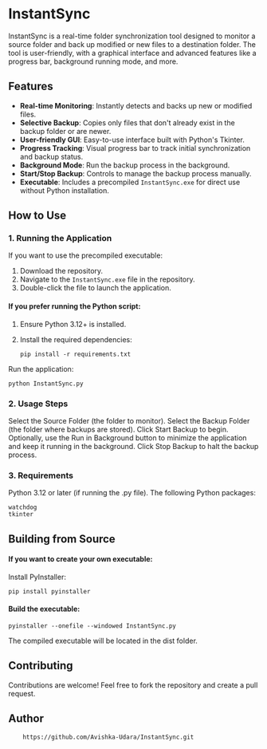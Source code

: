 # InstantSync

InstantSync is a real-time folder synchronization tool designed to monitor a source folder and back up modified or new files to a destination folder. The tool is user-friendly, with a graphical interface and advanced features like a progress bar, background running mode, and more.

## Features

- **Real-time Monitoring**: Instantly detects and backs up new or modified files.
- **Selective Backup**: Copies only files that don't already exist in the backup folder or are newer.
- **User-friendly GUI**: Easy-to-use interface built with Python's Tkinter.
- **Progress Tracking**: Visual progress bar to track initial synchronization and backup status.
- **Background Mode**: Run the backup process in the background.
- **Start/Stop Backup**: Controls to manage the backup process manually.
- **Executable**: Includes a precompiled `InstantSync.exe` for direct use without Python installation.

## How to Use

### 1. Running the Application
If you want to use the precompiled executable:
1. Download the repository.
2. Navigate to the `InstantSync.exe` file in the repository.
3. Double-click the file to launch the application.

#### If you prefer running the Python script:
1. Ensure Python 3.12+ is installed.
2. Install the required dependencies:

       pip install -r requirements.txt

Run the application:

    python InstantSync.py

### 2. Usage Steps

Select the Source Folder (the folder to monitor).
Select the Backup Folder (the folder where backups are stored).
Click Start Backup to begin.
Optionally, use the Run in Background button to minimize the application and keep it running in the background.
Click Stop Backup to halt the backup process.

### 3. Requirements

Python 3.12 or later (if running the .py file).
The following Python packages:

    watchdog
    tkinter

## Building from Source

#### If you want to create your own executable:
Install PyInstaller:
    
    pip install pyinstaller

#### Build the executable:

    pyinstaller --onefile --windowed InstantSync.py

The compiled executable will be located in the dist folder.


## Contributing

Contributions are welcome! Feel free to fork the repository and create a pull request.

## Author
        https://github.com/Avishka-Udara/InstantSync.git
